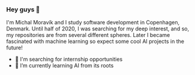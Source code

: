 ### Hey guys 👋
I'm Michal Moravík and I study software development in Copenhagen, Denmark. 
Until half of 2020, I was searching for my deep interest, and so, my repositories are from several different spheres. 
Later I became fascinated with machine learning so expect some cool AI projects in the future!

- 🔎 I'm searching for internship opportunities
- 🌱 I’m currently learning AI from its roots

